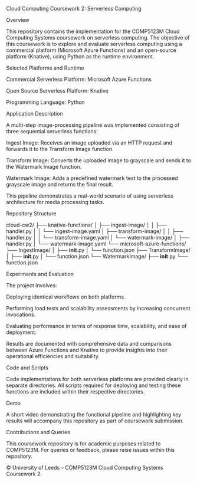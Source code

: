 Cloud Computing Coursework 2: Serverless Computing

Overview

This repository contains the implementation for the COMP5123M Cloud Computing Systems coursework on serverless computing. The objective of this coursework is to explore and evaluate serverless computing using a commercial platform (Microsoft Azure Functions) and an open-source platform (Knative), using Python as the runtime environment.

Selected Platforms and Runtime

Commercial Serverless Platform: Microsoft Azure Functions

Open Source Serverless Platform: Knative

Programming Language: Python

Application Description

A multi-step image-processing pipeline was implemented consisting of three sequential serverless functions:

Ingest Image: Receives an image uploaded via an HTTP request and forwards it to the Transform Image function.

Transform Image: Converts the uploaded image to grayscale and sends it to the Watermark Image function.

Watermark Image: Adds a predefined watermark text to the processed grayscale image and returns the final result.

This pipeline demonstrates a real-world scenario of using serverless architecture for media processing tasks.

Repository Structure

cloud-cw2/
├── knative-functions/
│   ├── ingest-image/
│   │   ├── handler.py
│   │   └── ingest-image.yaml
│   ├── transform-image/
│   │   ├── handler.py
│   │   └── transform-image.yaml
│   └── watermark-image/
│       ├── handler.py
│       └── watermark-image.yaml
└── microsoft-azure-functions/
    ├── IngestImage/
    │   ├── __init__.py
    │   └── function.json
    ├── TransformImage/
    │   ├── __init__.py
    │   └── function.json
    └── WatermarkImage/
        ├── __init__.py
        └── function.json

Experiments and Evaluation

The project involves:

Deploying identical workflows on both platforms.

Performing load tests and scalability assessments by increasing concurrent invocations.

Evaluating performance in terms of response time, scalability, and ease of deployment.

Results are documented with comprehensive data and comparisons between Azure Functions and Knative to provide insights into their operational efficiencies and suitability.

Code and Scripts

Code implementations for both serverless platforms are provided clearly in separate directories. All scripts required for deploying and testing these functions are included within their respective directories.

Demo

A short video demonstrating the functional pipeline and highlighting key results will accompany this repository as part of coursework submission.

Contributions and Queries

This coursework repository is for academic purposes related to COMP5123M. For queries or feedback, please raise issues within this repository.

© University of Leeds – COMP5123M Cloud Computing Systems Coursework 2.

